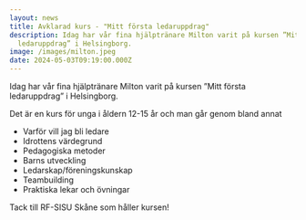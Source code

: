 ```yaml
---
layout: news
title: Avklarad kurs - "Mitt första ledaruppdrag"
description: Idag har vår fina hjälptränare Milton varit på kursen ”Mitt första
  ledaruppdrag” i Helsingborg.
image: /images/milton.jpeg
date: 2024-05-03T09:19:00.000Z
---
```

Idag har vår fina hjälptränare Milton varit på kursen ”Mitt första ledaruppdrag” i Helsingborg.

Det är en kurs för unga i åldern 12-15 år och man går genom bland annat

* Varför vill jag bli ledare
* Idrottens värdegrund
* Pedagogiska metoder
* Barns utveckling
* Ledarskap/föreningskunskap
* Teambuilding
* Praktiska lekar och övningar

Tack till RF-SISU Skåne som håller kursen!
